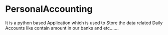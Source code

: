 # PersonalAccounting
It is a python based Application which is used to Store the data related Daily Accounts like contain amount in our banks and etc.......
